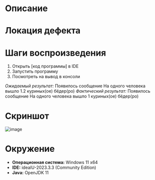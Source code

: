 # Описание


# Локация дефекта


# Шаги воспроизведения
1. Открыть [код программы] в IDE
2. Запустить программу
3. Посмотреть на вывод в консоли

*Ожидаемый результат:* Появилось сообщение На одного человека вышло 1.2 куриных(ое) бёдер(ро)
*Фактический результат:* Появилось сообщение На одного человека вышло 1 куриных(ое) бёдер(ро)

# Скриншот
![image](https://github.com/SkLyZeT/Java-HW-1/assets/149655932/a60f5e21-e0db-40e8-9be6-7e0bc7f56b8e)

# Окружение
* **Операционная система:** Windows 11 х64
* **IDE:** ideaIU-2023.3.3 (Community Edition)
* **Java:** OpenJDK 11
